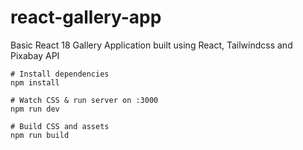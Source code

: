 # react-gallery-app
Basic React 18 Gallery Application built using React, Tailwindcss and Pixabay API
```
# Install dependencies
npm install

# Watch CSS & run server on :3000
npm run dev

# Build CSS and assets
npm run build
```
